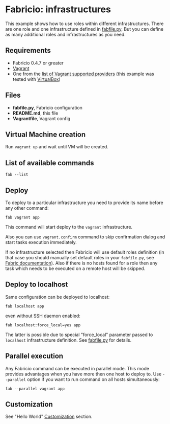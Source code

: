 # Fabricio: infrastructures

This example shows how to use roles within different infrastructures. There are one role and one infrastructure defined in [fabfile.py](fabfile.py). But you can define as many additional roles and infrastructures as you need.

## Requirements
* Fabricio 0.4.7 or greater
* [Vagrant](https://www.vagrantup.com)
* One from the [list of Vagrant supported providers](https://www.vagrantup.com/docs/providers/) (this example was tested with [VirtualBox](https://www.virtualbox.org/))

## Files
* __fabfile.py__, Fabricio configuration
* __README.md__, this file
* __Vagrantfile__, Vagrant config

## Virtual Machine creation

Run `vagrant up` and wait until VM will be created.

## List of available commands

    fab --list

## Deploy

To deploy to a particular infrastructure you need to provide its name before any other command:

    fab vagrant app
    
This command will start deploy to the `vagrant` infrastructure.

Also you can use `vagrant.confirm` command to skip confirmation dialog and start tasks execution immediately.

If no infrastructure selected then Fabricio will use default roles definition (in that case you should manually set default roles in your `fabfile.py`, see [Fabric documentation](http://docs.fabfile.org/)). Also if there is no hosts found for a role then any task which needs to be executed on a remote host will be skipped.

## Deploy to localhost

Same configuration can be deployed to localhost:

    fab localhost app

even without SSH daemon enabled:

    fab localhost:force_local=yes app
    
The latter is possible due to special "force_local" parameter passed to `localhost` infrastructure definition. See [fabfile.py](fabfile.py) for details.

## Parallel execution

Any Fabricio command can be executed in parallel mode. This mode provides advantages when you have more then one host to deploy to. Use `--parallel` option if you want to run command on all hosts simultaneously:

    fab --parallel vagrant app
    
## Customization

See "Hello World" [Customization](../hello_world/#customization) section.
